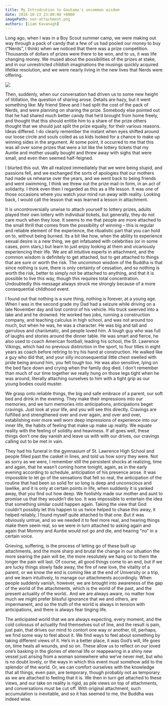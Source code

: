 ```yaml
---
title: My Introdcution to Gautama's uncommon wisdom
date: 2016-10-23 23:00:00 +0000
imagePath: non-attachment.png
authors: [Liam Kavanagh]
---
```




Long ago, when I was in a Boy Scout summer camp, we were making out way through a pack of candy that a few of us had pooled our money to buy (“Nerds”, I think) when we noticed that there was a prize competition. Thousands of dollars of prizes were there to be won, and to us, it was life changing money. We mused about the possibilities of the prizes at stake, and in our unrestricted childish imaginations the musings quickly acquired lifelike resolution, and we were nearly living in the new lives that Nerds were offering.

<img src="/images/non-attachment.png">

Then, suddenly, when our conversation had driven us to some new height of titillation, the question of sharing arose. Details are hazy, but it went something like: My friend Steve and I had split the cost of the pack of Nerds, and were planning on sharing the prize. Somebody else pointed out that he had shared much better candy that he’d brought from home freely, and thought that this should entitle him to a share of the prize others thought that we should just split the prize equally, for their various reasons. Ideas differed. I do clearly remember the instant when eyes shifted around our loose circle and souls coiled as us kids looked for a chance to make up winning sides in the argument. At some point, it occurred to me that this was all over some prizes that were a lot like the lottery tickets that my Auntie and mother usually bought and threw away with sighs that were small, and even then seemed half-feigned.



I blurted this out. We all realized immediately that we were being stupid, and passions fell, and we exchanged the sorts of apologies that our mothers had made us rehearse over the years, and we went back to being friends and went swimming, I think we threw out the prize mail-in form, in an act of solidarity. I think even then I regarded as this as a life lesson. It was one of those occasions where you watch your mind run away with reality. Looking back, I would call the lesson that was learned a lesson in attachment.



It is uncontroversially unwise to attach yourself to lottery prizes, adults played their own lottery with individual tickets, but generally, they do not care much when they lose. It seems to me that people are more attached to the small thrill that comes from the possibility of winning – this is regular and reliable element of the experience, the ritualistic part that you can hold on to, without being burned. Its a bit like how, when the ability to experience sexual desire is a new thing, we get infatuated with celebrities (or in some cases, porn stars,) but learn to just enjoy looking at them and vicariously experiencing their life. We are all intuitive experts in attachment, and the common wisdom is definitely to get attached, but to get attached to things that are sure or worth the risk. The uncommon wisdom of the Buddha is that since nothing is sure, there is only certainty of cessation, and so nothing is worth the risk, better to simply not be attached to anything, and that it is possible to live this way, though this requires total concentration. Undoubtedly this message always struck me strongly because of a more consequential childhood event.



I found out that nothing is a sure thing, nothing is forever, at a young age. When I was in the second grade my Dad had a seizure while driving on a late November day and lost control of his vehicle. His truck swerved into a lake and and he drowned. He worked two jobs, running a construction company, and teaching calculus in high school, and was not around too much, but when he was, he was a character. He was big and tall and garrulous and charismatic, and people loved him. A tough guy who was full of laughs and stories around the dinner table. He was smart and fierce, he also used to coach American football, leading his school, the St. Lawrence Vikings, which had no previous distinction in the sport, to four titles in eight years as coach before retiring to try his hand at construction. He walked like a guy who did that, and your silly inconsequential little chest swelled with pride being around him, you felt tough too. He was also sensitive, lying on the bed face down and crying when the family dog died. I don’t remember than much of our time together we really hung on those legs tight when he was around, literally attaching ourselves to him with a tight grip as our young bodies could muster.



We grasp onto reliable things, the big and safe embrace of a parent, our soft bed and drink in the evening. They make their impressions into our memories, and we turn memories into anticipations, anticipations beget cravings. Just look at your life, and you will see this directly. Cravings are fulfilled and strengthened over and over again, and over and over, establishing ever more well worn deep impressions of experience into our inner life, the habits of feeling that make up make up reality. We equate reality with the feeling of solidity and heaviness.  If all goes well, these things don’t one day vanish and leave us with with our drives, our cravings calling out to be met in vain.



They had his funeral in the gymnasium of St. Lawrence High School and people filled past the casket in lines, and told us how sorry they were. Not as sorry as we were, I remember still the persistent shocks at realizing, time and again, that he wasn’t coming home tonight, again, as in the early evening according to schedule, anticipation of his presence arose. It was impossible to let go of the sensations that felt so real, the anticipation of the routine that had been so solid for so long is deep and unconscious and lawlike, and it is only at certain points in life, when suddenly it is yanked away, that you find out how deep. We foolishly made our mother and aunt to promise us that they wouldn’t die too. It was impossible to entertain the idea that something similar could happen again. Taking the view that God couldn’t possibly let this happen to us twice helped to chase this away, it helped reliably, I found myself quite attached to that one. But it was obviously untrue, and so we needed it to feel more real, and hearing things make them seem real, so we were in turn attached to asking again and again that Mommy and Auntie would not go and die, and hearing “no” in a certain voice.



Grieving, suffering, is the process of letting go of these built up attachments, and the more sharp and brutal the change in our situation the more searing the pain will be, the more resolutely we hang on to them the longer the pain will last. Of course, all good things come to an end, but if we are lucky things slowly fade away, the fire of new love, the vitality of a parent, or we know the end is coming like at the end of University or a trip, and we learn intuitively, to manage our attachments accordingly. When people suddenly vanish, however, we are brought into awareness of the gap of the world of the attachments, which is the world of the past, and the present actuality of the world.. And we are always aware, no matter how much we might prefer blissful ignorance that we and others, are impermanent, and so the truth of the world is always in tension with anticipations, and there is always fear tinging life.



The anticipated world that we are always expecting, every moment, and the cold colossus of actuality find themselves out of line, and the result is pain, just pain, that drives our mind to contort one way or another, till, perhaps, we find some way to feel about it. We find ways to feel about something by taking different views of it. He’s in a better place, it was God’s will, life goes on, time heals all wounds, and so on. These allow us to reflect on our loved one’s basking in the glories of eternal life or reappearing in a shiny new vessel just arising from a woman somewhere who we’ve never met, but who is no doubt lovely, or the ways in which this event must somehow add to the splendor of the world. Or, we can comfort ourselves with the knowledge that all things, even pain, are temporary, though probably not as temporary as we are attached to feeling that it is. We then in turn get attached to these views, and our take on reality is rigid, as pile views on top of attachments, and conversations must be cut off. With original attachment, such accumulation is inevitable, and so it has seemed to me, the Buddha was indeed wise.
